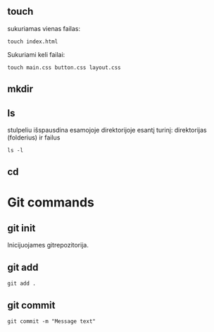 ## touch

sukuriamas vienas failas:

```
touch index.html
```

Sukuriami keli failai:

```
touch main.css button.css layout.css
```

## mkdir

## ls

stulpeliu išspausdina esamojoje direktorijoje esantį turinį: direktorijas (folderius) ir failus

```
ls -l
```

## cd

# Git commands

## git init

Inicijuojames gitrepozitorija.

## git add

```
git add .
```

## git commit

```
git commit -m "Message text"
```
